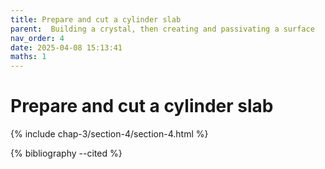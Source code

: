 ```yaml
---
title: Prepare and cut a cylinder slab
parent:  Building a crystal, then creating and passivating a surface
nav_order: 4
date: 2025-04-08 15:13:41
maths: 1
---
```


# Prepare and cut a cylinder slab

{% include chap-3/section-4/section-4.html %}

{% bibliography --cited %}
